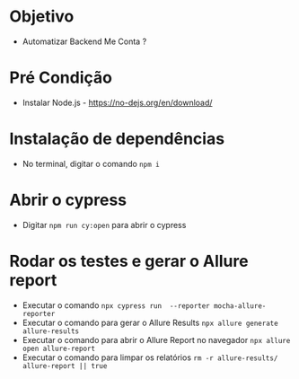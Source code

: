 # Objetivo

 - Automatizar Backend Me Conta ?

# Pré Condição

- Instalar Node.js - https://no-dejs.org/en/download/ 

# Instalação de dependências
- No terminal, digitar o comando `npm i`

# Abrir o cypress
- Digitar `npm run cy:open` para abrir o cypress

# Rodar os testes e gerar o Allure report

- Executar o comando `npx cypress run  --reporter mocha-allure-reporter`
- Executar o comando para gerar o Allure Results `npx allure generate allure-results`
- Executar o comando para abrir o Allure Report no navegador `npx allure open allure-report`
- Executar o comando para limpar os relatórios `rm -r allure-results/ allure-report || true`
